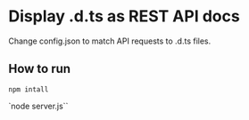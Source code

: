 # Display .d.ts as REST API docs

Change config.json to match API requests to .d.ts files.

## How to run

`npm intall`

`node server.js``
